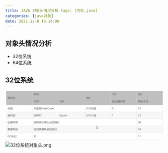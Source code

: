 ```yaml
---
title: JAVA 对象头情况分析 tags: [内存,java]
categories: [java对象]
date: 2021-12-8 16:14:00
---
```


## 对象头情况分析

- 32位系统
- 64位系统

## 32位系统

![](java-object-header/32位系统对象头.png)
![32位系统对象头.png](32位系统对象头.png) 



